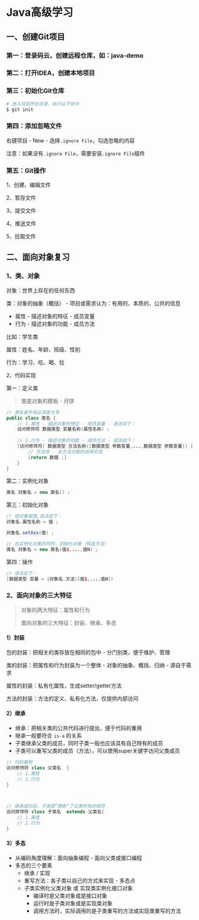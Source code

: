 # Java高级学习

## 一、创建Git项目

### 第一：登录码云，创建远程仓库，如：java-demo





### 第二：打开IDEA，创建本地项目





### 第三：初始化Git仓库

```sh
# 进入项目所在目录，执行以下命令
$ git init
```



### 第四：添加忽略文件

右键项目 - New - 选择`.ignore File`，勾选忽略的内容

注意：如果没有`.ignore File`，需要安装`.ignore File`插件



### 第五：Git操作

1、创建、编辑文件

2、暂存文件

3、提交文件

4、推送文件

5、拉取文件





## 二、面向对象复习

### 1、类、对象 

对象：世界上存在的任何东西

类：对象的抽象（概括） - 项目或需求认为：有用的、本质的、公共的信息

- 属性 - 描述对象的特征 - 成员变量 
- 行为 - 描述对象的功能 - 成员方法



比如：学生类

属性：姓名、年龄、班级、性别

行为：学习、吃、喝、拉



2、代码实现

第一：定义类

>类是对象的模板 - 月饼

```java
// 类名首字母必须是大写
public class 类名 {
	// 1.属性 - 描述对象的特征 - 成员变量 - 语法如下： 
    访问修饰符 数据类型 变量名称(属性名称) ;
    
	// 2.行为 - 描述对象的功能 - 成员方法 - 语法如下：
    [访问修饰符] 数据类型 方法名称([数据类型 参数变量,...,数据类型 参数变量]) {
        // 方法体 - 此方法功能的具体实现
      	[return 数据 ;]
    }
}
```



第二：实例化对象

```java
类名 对象名 = new 类名() ;
```



第三：初始化对象

```java
// 给对象赋值,语法如下：
对象名.属性名称 = 值 ;

对象名.setXxx(值) ;

// 在实例化对象的同时，初始化对象（构造方法）
类名 对象名 = new 类名(值1,...,值N) ;
```



第四：操作

```java
// 语法如下：
[数据类型 变量 = ]对象名.方法([值1,...,值N]) 
```





### 2、面向对象的三大特征

>对象的两大特征：属性和行为
>
>面向对象的三大特征：封装、继承、多态



#### 1）封装

包的封装：把相关的类存放在相同的包中 - 分门别类，便于维护、管理

类的封装：把属性和行为封装为一个整体 - 对象的抽象、概括、归纳 - 源自于需求

属性的封装：私有化属性，生成setter/getter方法

方法的封装：方法的定义、私有化方法，仅提供内部访问



#### 2）继承

- 继承：把相关类的公共代码进行提出，便于代码的重用
- 继承一般要符合 `is-a` 的关系
- 子类继承父类的成员，同时子类一般也应该具有自己特有的成员
- 子类可以重写父类的成员（方法），可以使用super关键字访问父类成员

```java
// 代码重构
访问修饰符 class 父类名  {
    // 1.属性
    // 2.行为
}



// 继承成功后，子类就“拥有”了父类所有的成员
访问修饰符 class 子类名  extends 父类名{
    // 1.属性
    // 2.行为
}
```





#### 3）多态

- 从编码角度理解：面向抽象编程 - 面向父类或接口编程
- 多态的三个要素
  - 继承 / 实现
  - 重写方法：各子类以自己的方式来实现 - 多态点 
  - 子类实例化父类对象 或 实现类实例化接口对象
    - 编译时是父类对象或是接口对象
    - 运行时是子类对象或是实现类对象
    - 调用方法时，实际调用的是子类重写的方法或实现类重写的方法









